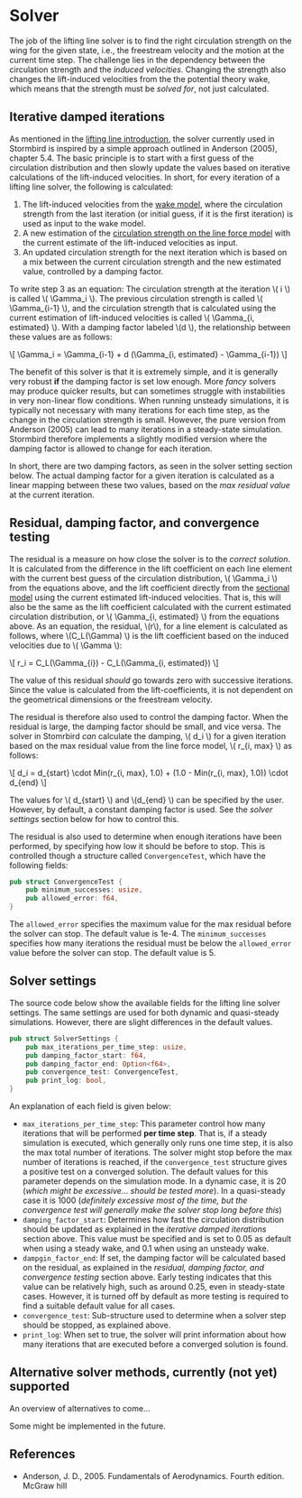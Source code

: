 # Solver

The job of the lifting line solver is to find the right circulation strength on the wing for the given state, i.e., the freestream velocity and the motion at the current time step. The challenge lies in the dependency between the circulation strength and the *induced velocities*. Changing the strength also changes the  lift-induced velocities from the the potential theory wake, which means that the strength must be *solved for*, not just calculated.

## Iterative damped iterations

As mentioned in the [lifting line introduction](./lifting_line_intro.md), the solver currently used in Stormbird is inspired by a simple approach outlined in Anderson (2005), chapter 5.4. The basic principle is to start with a first guess of the circulation distribution and then slowly update the values based on iterative calculations of the lift-induced velocities. In short, for every iteration of a lifting line solver, the following is calculated: 

1) The lift-induced velocities from the [wake model](wake.md), where the circulation strength from the last iteration (or initial guess, if it is the first iteration) is used as input to the wake model.
2) A new estimation of the [circulation strength on the line force model](./../line_model/circulation_strength.md) with the current estimate of the lift-induced velocities as input.
3) An updated circulation strength for the next iteration which is based on a mix between the current circulation strength and the new estimated value, controlled by a damping factor.

To write step 3 as an equation: The circulation strength at the iteration \\( i \\) is called \\( \Gamma_i \\). The previous circulation strength is called \\( \Gamma_{i-1} \\), and the circulation strength that is calculated using the current estimation of lift-induced velocities is called \\( \Gamma_{i, estimated} \\). With a damping factor labeled \\(d \\), the relationship between these values are as follows:

\\[
    \Gamma_i = \Gamma_{i-1} + d (\Gamma_{i, estimated} - \Gamma_{i-1})
\\]

The benefit of this solver is that it is extremely simple, and it is generally very robust **if** the damping factor is set low enough. More *fancy* solvers may produce quicker results, but can sometimes struggle with instabilities in very non-linear flow conditions. When running unsteady simulations, it is typically not necessary with many iterations for each time step, as the change in the circulation strength is small. However, the pure version from Anderson (2005) can lead to many iterations in a steady-state simulation. Stormbird therefore implements a slightly modified version where the damping factor is allowed to change for each iteration.

In short, there are two damping factors, as seen in the solver setting section below. The actual damping factor for a given iteration is calculated as a linear mapping between these two values, based on the *max residual value* at the current iteration.

## Residual, damping factor, and convergence testing

The residual is a measure on how close the solver is to the *correct solution*. It is calculated from the difference in the lift coefficient on each line element with the current best guess of the circulation distribution, \\( \Gamma_i \\) from the equations above, and the lift coefficient directly from the [sectional model](./../sectional_models/sectional_models_intro.md) using the current estimated lift-induced velocities. That is, this will also be the same as the lift coefficient calculated with the current estimated circulation distribution, or \\( \Gamma_{i, estimated} \\) from the equations above. As an equation, the residual, \\(r\\), for a line element is calculated as follows, where \\(C_L(\Gamma) \\) is the lift coefficient based on the induced velocities due to \\( \Gamma \\):

\\[
    r_i = C_L(\Gamma_{i}) - C_L(\Gamma_{i, estimated})
\\]

The value of this residual *should* go towards zero with successive iterations. Since the value is calculated from the lift-coefficients, it is not dependent on the geometrical dimensions or the freestream velocity.

The residual is therefore also used to control the damping factor. When the residual is large, the damping factor should be small, and vice versa. The solver in Stomrbird *can* calculate the damping, \\( d_i \\) for a given iteration based on the max residual value from the line force model, \\( r_{i, max} \\) as follows:

\\[
    d_i = d_{start} \cdot Min(r_{i, max}, 1.0) + (1.0 - Min(r_{i, max}, 1.0)) \cdot d_{end}
\\]

The values for \\( d_{start} \\) and \\(d_{end} \\) can be specified by the user. However, by default, a constant damping factor is used. See the *solver settings* section below for how to control this.

The residual is also used to determine when enough iterations have been performed, by specifying how low it should be before to stop. This is controlled though a structure called `ConvergenceTest`, which have the following fields: 

```rust
pub struct ConvergenceTest {
    pub minimum_successes: usize,
    pub allowed_error: f64,
}
```

The `allowed_error` specifies the maximum value for the max residual before the solver can stop. The default value is 1e-4. The `minimum_successes` specifies how many iterations the residual must be below the `allowed_error` value before the solver can stop. The default value is 5.

## Solver settings
The source code below show the available fields for the lifting line solver settings. The same settings are used for both dynamic and quasi-steady simulations. However, there are slight differences in the default values.

```rust
pub struct SolverSettings {
    pub max_iterations_per_time_step: usize,
    pub damping_factor_start: f64,
    pub damping_factor_end: Option<f64>,
    pub convergence_test: ConvergenceTest,
    pub print_log: bool,
}
```

An explanation of each field is given below:

- `max_iterations_per_time_step`: This parameter control how many iterations that will be performed **per time step**. That is, if a steady simulation is executed, which generally only runs one time step, it is also the max total number of iterations. The solver might stop before the max number of iterations is reached, if the `convergence_test` structure gives a positive test on a converged solution. The default values for this parameter depends on the simulation mode. In a dynamic case, it is 20 (*which might be excessive... should be tested more*). In a quasi-steady case it is 1000 (*definitely excessive most of the time, but the convergence test will generally make the solver stop long before this*)
- `damping_factor_start`: Determines how fast the circulation distribution should be updated as explained in the *iterative damped iterations* section above. This value must be specified and is set to 0.05 as default when using a steady wake, and 0.1 when using an unsteady wake.
- `dampgin_factor_end`: If set, the damping factor will be calculated based on the residual, as explained in the *residual, damping factor, and convergence testing* section above. Early testing indicates that this value can be relatively high, such as around 0.25, even in steady-state cases. However, it is turned off by default as more testing is required to find a suitable default value for all cases.
- `convergence_test`: Sub-structure used to determine when a solver step should be stopped, as explained above.
- `print_log`: When set to true, the solver will print information about how many iterations that are executed before a converged solution is found.

## Alternative solver methods, currently (not yet) supported
An overview of alternatives to come...

Some might be implemented in the future.

## References
- Anderson, J. D., 2005. Fundamentals of Aerodynamics. Fourth edition. McGraw hill